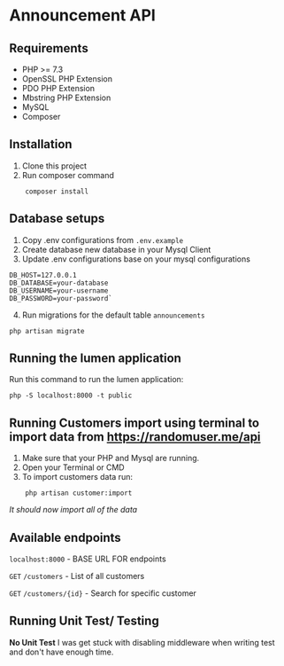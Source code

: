 # Announcement API

## Requirements

* PHP >= 7.3
* OpenSSL PHP Extension
* PDO PHP Extension
* Mbstring PHP Extension
* MySQL
* Composer

## Installation

1. Clone this project
2. Run composer command
```
    composer install
```

## Database setups
1. Copy .env configurations from `.env.example`
2. Create database new database in your Mysql Client
3. Update .env configurations base on your mysql configurations
```
DB_HOST=127.0.0.1
DB_DATABASE=your-database
DB_USERNAME=your-username
DB_PASSWORD=your-password`
```   

4. Run migrations for the default table `announcements`
```
php artisan migrate
```

## Running the lumen application
Run this command to run the lumen application:
```
php -S localhost:8000 -t public
```

## Running Customers import using terminal to import data from https://randomuser.me/api
1. Make sure that your PHP and Mysql are running.
1. Open your Terminal or CMD
2. To import customers data run:
```
    php artisan customer:import
```
_It should now import all of the data_

## Available endpoints
`localhost:8000` -  BASE URL FOR endpoints

`GET` `/customers`  - List of all customers

`GET` `/customers/{id}` - Search for specific customer

## Running Unit Test/ Testing
**No Unit Test** I was get stuck with disabling middleware when writing test and don't have enough time.

```
